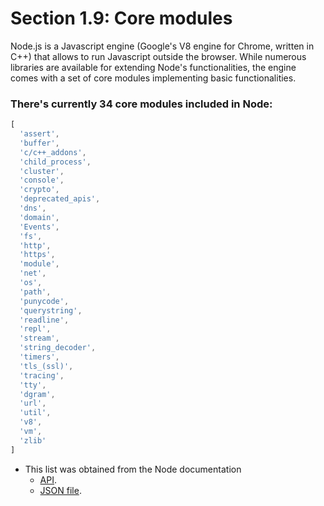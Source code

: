 # Section 1.9: Core modules

Node.js is a Javascript engine (Google's V8 engine for Chrome, written in C++) that 
allows to run Javascript outside the browser. While numerous libraries are available 
for extending Node's functionalities, the engine comes with a
set of core modules implementing basic functionalities.

### There's currently 34 core modules included in Node:
```js
[ 
  'assert',
  'buffer',
  'c/c++_addons',
  'child_process',
  'cluster',
  'console',
  'crypto',
  'deprecated_apis',
  'dns',
  'domain',
  'Events',
  'fs',
  'http',
  'https',
  'module',
  'net',
  'os',
  'path',
  'punycode',
  'querystring',
  'readline',
  'repl',
  'stream',
  'string_decoder',
  'timers',
  'tls_(ssl)',
  'tracing',
  'tty',
  'dgram',
  'url',
  'util',
  'v8',
  'vm',
  'zlib' 
]
```
- This list was obtained from the Node documentation 
  - [API](https://nodejs.org/api/all.html). 
  - [JSON file](https://nodejs.org/api/all.json).